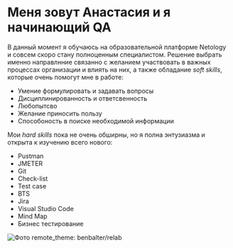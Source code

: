 # Меня зовут Анастасия и я начинающий QA

В данный момент я обучаюсь на образовательной платформе Netology и совсем скоро стану полноценным специалистом. Решение выбрать именно направлнние связанно с желанием участвовать в важных процессах организации и влиять на них, а также обладание _soft skills_, которые очень помогут мне в работе:

- Умение формулировать и задавать вопросы
- Дисциплинированность и ответсвенность
- Любопытсво 
- Желание приносить пользу 
- Способоность в поиске необходимой информации 
   
Мои _hard skills_ пока не очень обширны, но я полна энтузиазма и открыта к изучению всего нового:

- Pustman
- JMETER
- Git
- Check-list
- Test case
- BTS
- Jira
- Visual Studio Code
- Mind Map
- Бизнес тестирование

![Фото](https://sun9-83.userapi.com/impg/MPy6MxA_xVQDD8rcJcPqgHpS5ea_JRv3BJBuIw/sKrKquwnQRk.jpg?size=1897x2160&quality=96&sign=6fb44872b5cce2db92d515c70734ac3b&type=album)
remote_theme: benbalter/relab

